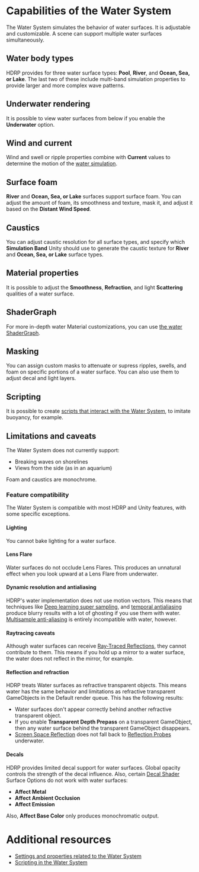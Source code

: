 
# Capabilities of the Water System
The Water System simulates the behavior of water surfaces. It is adjustable and customizable.
A scene can support multiple water surfaces simultaneously.

## Water body types
HDRP provides for three water surface types: **Pool**, **River**, and **Ocean, Sea, or Lake**. The last two of these include multi-band simulation properties to provide larger and more complex wave patterns.

## Underwater rendering
It is possible to view water surfaces from below if you enable the **Underwater** option.

## Wind and current
Wind and swell or ripple properties combine with **Current** values to determine the motion of the [water simulation](water-water-system-simulation.md).

## Surface foam
**River** and **Ocean, Sea, or Lake** surfaces support surface foam. You can adjust the amount of foam, its smoothness and texture, mask it, and adjust it based on the **Distant Wind Speed**.

##  Caustics
You can adjust caustic resolution for all surface types, and specify which **Simulation Band** Unity should use to generate the caustic texture for  **River** and **Ocean, Sea, or Lake** surface types.

## Material properties
It is possible to adjust the **Smoothness**, **Refraction**, and light **Scattering** qualities of a water surface.

## ShaderGraph
For more in-depth water Material customizations, you can use [the water ShaderGraph](master-stack-water.md).

## Masking
You can assign custom masks to attenuate or supress ripples, swells, and foam on specific portions of a water surface. You can also use them to adjust decal and light layers.
## Scripting
It is possible to create [scripts that interact with the Water System](water-scripting-in-the-water-system.md), to imitate buoyancy, for example.

## Limitations and caveats
The Water System does not currently support:
* Breaking waves on shorelines
* Views from the side (as in an aquarium)

Foam and caustics are monochrome.
### Feature compatibility
The Water System is compatible with most HDRP and Unity features, with some specific exceptions.
#### Lighting
You cannot bake lighting for a water surface.
#### Lens Flare
Water surfaces do not occlude Lens Flares. This produces an unnatural effect when you look upward at a Lens Flare from underwater.
#### Dynamic resolution and antialiasing
HDRP's water implementation does not use motion vectors. This means that techniques like [Deep learning super sampling](deep-learning-super-sampling-in-hdrp.md), and [temporal antialiasing](Anti-Aliasing.md) produce blurry results with a lot of ghosting if you use them with water. [Multisample anti-aliasing](Anti-Aliasing.md#MSAA) is entirely incompatible with water, however.


#### Raytracing caveats
Although water surfaces can receive [Ray-Traced Reflections](Ray-Traced-Reflections.md), they cannot contribute to them. This means if you hold up a mirror to a water surface, the water does not reflect in the mirror, for example.

#### Reflection and refraction
HDRP treats Water surfaces as refractive transparent objects. This means water has the same behavior and limitations as refractive transparent GameObjects in the Default render queue. This has the following results:
- Water surfaces don't appear correctly behind another refractive transparent object.
- If you enable **Transparent Depth Prepass** on a transparent GameObject, then any water surface behind the transparent GameObject disappears.
- [Screen Space Reflection](Override-Screen-Space-Reflection.md) does not fall back to [Reflection Probes](Reflection-in-HDRP.md) underwater.

#### Decals
HDRP provides limited decal support for water surfaces. Global opacity controls the strength of the decal influence. Also, certain [Decal Shader](decal-material-inspector-reference.md) Surface Options do not work with water surfaces:
* **Affect Metal**
* **Affect Ambient Occlusion**
* **Affect Emission**

Also, **Affect Base Color** only produces monochromatic output.


# Additional resources
* [Settings and properties related to the Water System](settings-and-properties-related-to-the-water-system.md)
* [Scripting in the Water System](water-scripting-in-the-water-system.md)
